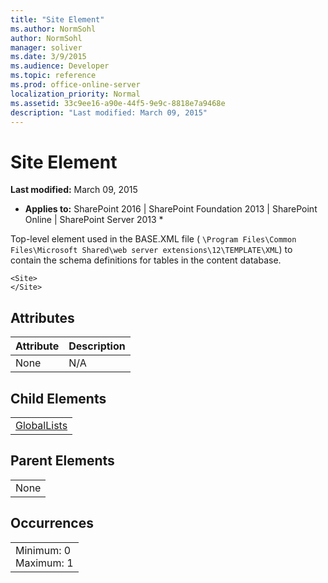 ```yaml
---
title: "Site Element"
ms.author: NormSohl
author: NormSohl
manager: soliver
ms.date: 3/9/2015
ms.audience: Developer
ms.topic: reference
ms.prod: office-online-server
localization_priority: Normal
ms.assetid: 33c9ee16-a90e-44f5-9e9c-8818e7a9468e
description: "Last modified: March 09, 2015"
---
```


# Site Element

 **Last modified:** March 09, 2015 
  
 * **Applies to:** SharePoint 2016 | SharePoint Foundation 2013 | SharePoint Online | SharePoint Server 2013 * 
  
Top-level element used in the BASE.XML file ( `\Program Files\Common Files\Microsoft Shared\web server extensions\12\TEMPLATE\XML`) to contain the schema definitions for tables in the content database.
  
```
<Site>
</Site>
```

## Attributes

|**Attribute**|**Description**|
|:-----|:-----|
|None  <br/> |N/A  <br/> |
   
## Child Elements

||
|:-----|
|[GlobalLists](globallists-element.md)|
   
## Parent Elements

||
|:-----|
|None |
   
## Occurrences

||
|:-----|
|Minimum: 0  <br/> Maximum: 1  <br/> |
   

